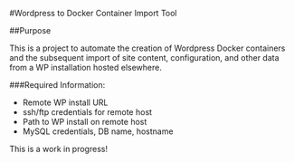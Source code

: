 #Wordpress to Docker Container Import Tool

##Purpose

This is a project to automate the creation of Wordpress Docker containers and
the subsequent import of site content, configuration, and other data from a WP
installation hosted elsewhere.

###Required Information:
 * Remote WP install URL
 * ssh/ftp credentials for remote host
 * Path to WP install on remote host
 * MySQL credentials, DB name, hostname



 This is a work in progress!
